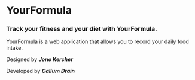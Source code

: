 # YourFormula
### Track your fitness and your diet with YourFormula.

YourFormula is a web application that allows you to record your daily food intake.

Designed by ***Jono Kercher***

Developed by ***Callum Drain***
